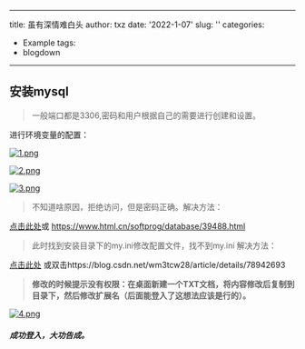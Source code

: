 
---
title: 虽有深情难白头
author: txz
date: '2022-1-07'
slug: ''
categories:
  - Example
tags:
  - blogdown
---
## 安装mysql

> 一般端口都是3306,密码和用户根据自己的需要进行创建和设置。

进行环境变量的配置：

[![1.png](https://i.postimg.cc/YSqqrdZg/1.png)](https://postimg.cc/0zFqZ082)

[![2.png](https://i.postimg.cc/0yZPBpjN/2.png)](https://postimg.cc/XrZRZBwM)

[![3.png](https://i.postimg.cc/SR0hMdTg/3.png)](https://postimg.cc/471qC6Tc)

> 不知道啥原因，拒绝访问，但是密码正确。解决方法：

[点击此处](https://www.html.cn/softprog/database/39488.html)或 https://www.html.cn/softprog/database/39488.html

> 此时找到安装目录下的my.ini修改配置文件，找不到my.ini 解决方法：

[点击此处](https://blog.csdn.net/wm3tcw28/article/details/78942693) 或双击https://blog.csdn.net/wm3tcw28/article/details/78942693

> **修改的时候提示没有权限：在桌面新建一个TXT文档，将内容修改后复制到目录下，然后修改扩展名（后面能登入了这想法应该是行的）。**

[![4.png](https://i.postimg.cc/L62sQ4DN/4.png)](https://postimg.cc/QVYsH3RT)

##### 成功登入，大功告成。

